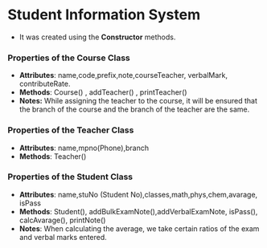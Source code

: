 # Student Information System

* It was created using the **Constructor** methods.

### Properties of the Course Class
* **Attributes**: name,code,prefix,note,courseTeacher, verbalMark,
contributeRate.
* **Methods**: Course() , addTeacher() , printTeacher()
* **Notes:** While assigning the teacher to the course, it will 
be ensured that the branch of the course and the branch of the 
teacher are the same.

### Properties of the Teacher Class
* **Attributes**:  name,mpno(Phone),branch
* **Methods**: Teacher()

### Properties of the Student Class
* **Attributes**: name,stuNo (Student No),classes,math,phys,chem,avarage,
isPass
* **Methods**: Student(), addBulkExamNote(),addVerbalExamNote, 
isPass(), calcAvarage(), printNote()
* **Notes**: When calculating the average, we take certain ratios of 
the exam and verbal marks entered.
